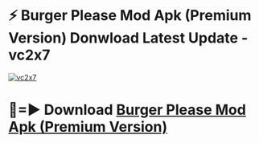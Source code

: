 # ⚡ Burger Please Mod Apk (Premium Version) Donwload Latest Update - vc2x7

[![vc2x7](https://github.com/user-attachments/assets/df187364-c321-4eb0-9c86-6135e8baccc4)](https://modyolo.store?title=Burger+Please+Mod+Apk)

# 🔴=► Download [Burger Please Mod Apk (Premium Version)](https://modyolo.store?title=Burger+Please+Mod+Apk)